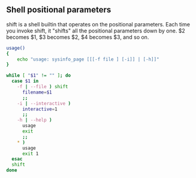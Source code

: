## Shell positional parameters
shift is a shell builtin that operates on the positional parameters. Each time you invoke shift, it "shifts" all the positional parameters down by one. $2 becomes $1, $3 becomes $2, $4 becomes $3, and so on.

```bash
usage()
{
    echo "usage: sysinfo_page [[[-f file ] [-i]] | [-h]]"
}

while [ "$1" != "" ]; do
  case $1 in
    -f | --file ) shift
      filename=$1
      ;;
    -i | --interactive )
      interactive=1
      ;;
    -h | --help )
      usage
      exit
      ;;
    * )
      usage
      exit 1
  esac
  shift
done
```
<!--stackedit_data:
eyJoaXN0b3J5IjpbMzczOTcyMzE5XX0=
-->